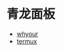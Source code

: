 # 青龙面板

- [whyour](https://github.com/whyour/qinglong)
- [termux](https://github.com/termux/termux-app)
